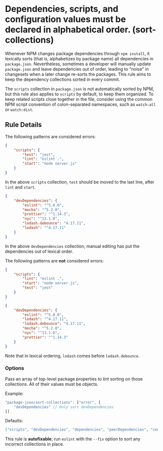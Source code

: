 # Dependencies, scripts, and configuration values must be declared in alphabetical order. (sort-collections)

Whenever NPM changes package dependencies through `npm install`, it lexically sorts (that is, alphabetizes by package name) all dependencies in `package.json`. Nevertheless, sometimes a developer will manually update `package.json` and leave dependencies out of order, leading to "noise" in changesets when a later change re-sorts the packages. This rule aims to keep the dependency collections sorted in every commit.

The `scripts` collection in `package.json` is not automatically sorted by NPM, but this rule also applies to `scripts` by default, to keep them organized. To keep related scripts close together in the file, consider using the common NPM script convention of colon-separated namespaces, such as `watch:all` or `watch:dist`.

## Rule Details

The following patterns are considered errors:

```json
{
    "scripts": {
        "test": "jest",
        "lint": "eslint .",
        "start": "node server.js"
    }
}
```

In the above `scripts` collection, `test` should be moved to the last line, after `lint` and `start`.

```json
{
    "devDependencies": {
        "eslint": "^5.8.0",
        "mocha": "^5.2.0",
        "prettier": "^1.14.3",
        "nyc": "^13.1.0",
        "lodash.debounce": "4.17.11",
        "lodash": "^4.17.11"
    }
}
```

In the above `devDependencies` collection, manual editing has put the dependencies out of lexical order.

The following patterns are **not** considered errors:

```json
{
    "scripts": {
        "lint": "eslint .",
        "start": "node server.js",
        "test": "jest"
    }
}
```

```json
{
    "devDependencies": {
        "eslint": "^5.8.0",
        "lodash": "^4.17.11",
        "lodash.debounce": "4.17.11",
        "mocha": "^5.2.0",
        "nyc": "^13.1.0",
        "prettier": "^1.14.3"
    }
}
```

Note that in lexical ordering, `lodash` comes before `lodash.debounce`.

### Options

Pass an array of top-level package properties to lint sorting on those collections. All of their values must be objects.

Example:

```js
"package-json/sort-collections": ["error", [
    "devDependencies" // Only sort devDependencies
]]
```

Defaults:

```json
["scripts", "devDependencies", "dependencies", "peerDependencies", "config"]
```

This rule is **autofixable**; run `eslint` with the `--fix` option to sort any incorrect collections in place.
